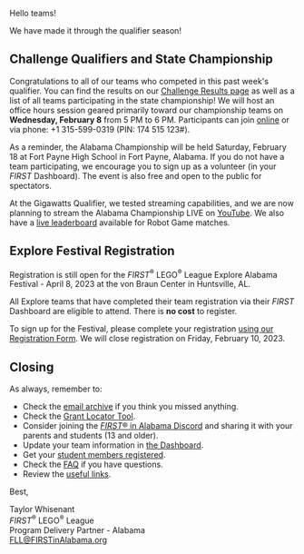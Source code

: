 Hello teams!

We have made it through the qualifier season!

## Challenge Qualifiers and State Championship

Congratulations to all of our teams who competed in this past week's qualifier. You can find the results on our [Challenge Results page](https://github.com/drewwhis/alabama-first-lego-league/blob/main/2022-2023/challenge-results.md) as well as a list of all teams participating in the state championship! We will host an office hours session geared primarily toward our championship teams on **Wednesday, February 8** from 5 PM to 6 PM. Participants can join [online](https://meet.google.com/mso-yhrn-brp) or via phone: +1 315-599-0319 (PIN: 174 515 123#).

As a reminder, the Alabama Championship will be held Saturday, February 18 at Fort Payne High School in Fort Payne, Alabama. If you do not have a team participating, we encourage you to sign up as a volunteer (in your *FIRST* Dashboard). The event is also free and open to the public for spectators.

At the Gigawatts Qualifier, we tested streaming capabilities, and we are now planning to stream the Alabama Championship LIVE on [YouTube](https://www.youtube.com/watch?v=XlVf0EZ4qdI). We also have a [live leaderboard](https://eventhub.firstinspires.org/leaderboard/c353f0ef-a3de-4e12-874c-750e76b4cf7d/b3c5fae7-37c5-4d35-abce-c346261a5cfc) available for Robot Game matches.


## Explore Festival Registration

Registration is still open for the *FIRST*<sup>&reg;</sup> LEGO<sup>&reg;</sup> League Explore Alabama Festival - April 8, 2023 at the von Braun Center in Huntsville, AL.

All Explore teams that have completed their team registration via their *FIRST* Dashboard are eligible to attend. There is **no cost** to register.

To sign up for the Festival, please complete your registration [using our Registration Form](https://forms.office.com/r/LgHNNegNMe). We will close registration on Friday, February 10, 2023.


## Closing

As always, remember to:
- Check the [email archive](https://github.com/drewwhis/alabama-first-lego-league/tree/main/2022-2023/email-blasts) if you think you missed anything.
- Check the [Grant Locator Tool](https://www.firstinspires.org/robotics/team-grants).
- Consider joining the [*FIRST*&reg; in Alabama Discord](http://discord.gg/XfurbWERQ8) and sharing it with your parents and students (13 and older).
- Update your team information in [the Dashboard](https://my.firstinspires.org/Dashboard/).
- Get your [student members registered](https://www.firstinspires.org/resource-library/youth-registration-system).
- Check the [FAQ](https://github.com/drewwhis/alabama-first-lego-league/wiki/Frequently-Asked-Questions) if you have questions.
- Review the [useful links](https://github.com/drewwhis/alabama-first-lego-league/wiki/Useful-Links).


Best,
<p>
  Taylor Whisenant<br />
  <i>FIRST</i><sup>&reg;</sup> LEGO<sup>&reg;</sup> League<br />
  Program Delivery Partner - Alabama<br >
  <a href="mailto:fll@firstinalabama.org">FLL@FIRSTinAlabama.org</a>
</p>